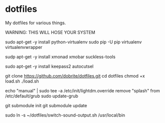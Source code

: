 dotfiles
========

My dotfiles for various things.

WARNING: THIS WILL HOSE YOUR SYSTEM

sudo apt-get -y install python-virtualenv
sudo pip -U pip virtualenv virtualenvwrapper

sudp apt-get -y install xmonad xmobar suckless-tools

sudo apt-get -y install keepass2 autocutsel 

git clone https://github.com/dobrite/dotfiles.git
cd dotfiles
chmod +x load.sh
./load.sh

echo "manual" | sudo tee -a /etc/init/lightdm.override
remove "splash" from /etc/default/grub
sudo update-grub

git submodule init
git submodule update

sudo ln -s ~/dotfiles/switch-sound-output.sh /usr/local/bin
